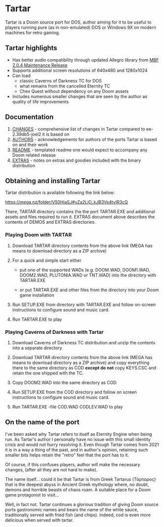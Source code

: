 # Tartar

Tartar is a Doom source port for DOS, author aiming for it to be useful
to players running pure (as in non-emulated) DOS or Windows 9X on modern 
machines for retro gaming. 

## Tartar highlights

- Has better audio compatibility through updated Allegro library 
  from [MBF 2.0.4 Maintenance Release](doc/COPYRGHT/MBFUP204.TXT)
- Supports additional screen resolutions of 640x480 and 1280x1024
- Can load
    - classic Caverns of Darkness TC for DOS
    - what remains from the cancelled Eternity TC
    - Chex Quest without dependency on any Doom assets
- Includes numerous smaller changes that are seen by the author as 
  quality of life improvements 

## Documentation

1. [CHANGES](doc/changes.md) - comprehensive list of changes in Tartar 
                               compared to ee-2.39db5-joel2 it is based on
2. [AUTHORS](doc/authors.md) - acknowledgements for authors of the ports Tartar 
                               is based on and their work
3. [README](doc/TARTAR.TXT)  - templated readme one would expect to accompany 
                               any Doom related release
4. [EXTRAS](doc/extras.md)   - notes on extras and goodies included with the
                               binary distribution 

## Obtaining and installing Tartar

Tartar distribution is available following the link below:

<https://mega.nz/folder/V50HiaSJ#yZa2LjO_kJB3Vs4tvlR3cQ>

There, TARTAR directory contains the the port TARTAR.EXE and additional 
assets and files required to run it. EXTRAS document above describes the
contents of DEMOS and EXTRAS directories.

### Playing Doom with TARTAR

1. Download TARTAR directory contents from the above link (MEGA has means 
   to download directory as a ZIP archive)

2. For a quick and simple start either 

   - put one of the supported WADs (e.g. DOOM.WAD, DOOM1.WAD, DOOM2.WAD, 
     PLUTONIA.WAD or TNT.WAD) into the directory with TARTAR.EXE 
   
   - or put TARTAR.EXE and other files from the directory into your Doom 
     game installation  
  
3. Run SETUP.EXE from directory with TARTAR.EXE and follow on-screen 
   instructions to configure sound and music card.

4. Run TARTAR.EXE to play 

### Playing Caverns of Darkness with Tartar

1. Download Caverns of Darkness TC distribution and unzip the contents 
   into a separate directory

2. Download TARTAR directory contents from the above link (MEGA has means 
   to download directory as a ZIP archive) and copy everything there 
   to the same directory as COD **except do not** copy KEYS.CSC 
   and retain the one shipped with the TC.

3. Copy DOOM2.WAD into the same directory as COD

4. Run SETUP.EXE from the COD directory and follow
   on screen instructions to configure sound and music card.

5. Run TARTAR.EXE -file COD.WAD CODLEV.WAD to play

## On the name of the port

I've been asked why Tartar refers to itself as Eternity Engine when
being run. As Tartar's author I personally have no issue with this small
identity crisis and would not hurry resolving it. Even though Tartar comes
from 2021 it is in a way a thing of the past, and in author's opinion,
retaining such smaller bits helps retain the "retro" feel that the port
has to it.

Of course, if this confuses players, author will make the necessary changes,
(after all they are not hard to make).

The name itself... could it be that Tartar is from Greek Tartarus 
(Τάρταρος) that is the deepest abyss in Ancient Greek mythology where,
no doubt, demons and horrible beasts of chaos roam. A suitable place
for a Doom game protagonist to visit...  

Well, in fact not. Tartar continues a glorious tradition of giving Doom 
source ports gastronomic names and bears the name of the white sauce, 
traditionally served with fried fish (and chips). 
Indeed, cod is even more delicious when served with tartar.
